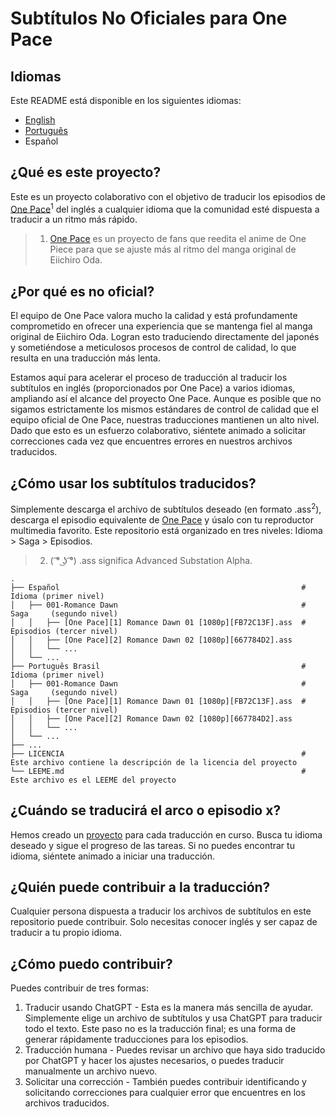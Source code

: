 # Subtítulos No Oficiales para One Pace

## Idiomas
Este README está disponible en los siguientes idiomas:
- [English](https://github.com/onepace-community-translation/subtitles/blob/main/README.md)
- [Português](https://github.com/onepace-community-translation/subtitles/blob/main/readme-translations/portugues-readme.md)
- Español

## ¿Qué es este proyecto?
Este es un proyecto colaborativo con el objetivo de traducir los episodios de [One Pace](https://onepace.net/)<sup>1</sup> del inglés a cualquier idioma que la comunidad esté dispuesta a traducir a un ritmo más rápido.

> 1. [One Pace](https://onepace.net/) es un proyecto de fans que reedita el anime de One Piece para que se ajuste más al ritmo del manga original de Eiichiro Oda.

## ¿Por qué es no oficial?
El equipo de One Pace valora mucho la calidad y está profundamente comprometido en ofrecer una experiencia que se mantenga fiel al manga original de Eiichiro Oda. Logran esto traduciendo directamente del japonés y sometiéndose a meticulosos procesos de control de calidad, lo que resulta en una traducción más lenta.

Estamos aquí para acelerar el proceso de traducción al traducir los subtítulos en inglés (proporcionados por One Pace) a varios idiomas, ampliando así el alcance del proyecto One Pace. Aunque es posible que no sigamos estrictamente los mismos estándares de control de calidad que el equipo oficial de One Pace, nuestras traducciones mantienen un alto nivel. Dado que esto es un esfuerzo colaborativo, siéntete animado a solicitar correcciones cada vez que encuentres errores en nuestros archivos traducidos.

## ¿Cómo usar los subtítulos traducidos?
Simplemente descarga el archivo de subtítulos deseado (en formato .ass<sup>2</sup>), descarga el episodio equivalente de [One Pace](https://onepace.net/) y úsalo con tu reproductor multimedia favorito. Este repositorio está organizado en tres niveles: Idioma > Saga > Episodios.

> 2. ( ͡° ͜ʖ ͡°) .ass significa Advanced Substation Alpha.

    .
    ├── Español                                                      # Idioma (primer nivel)
    │   ├── 001-Romance Dawn                                         # Saga     (segundo nivel)
    │   │   ├── [One Pace][1] Romance Dawn 01 [1080p][FB72C13F].ass  # Episodios (tercer nivel)
    │   │   ├── [One Pace][2] Romance Dawn 02 [1080p][667784D2].ass
    │   │   └── ...
    │   └── ...
    ├── Português Brasil                                             # Idioma (primer nivel)
    │   ├── 001-Romance Dawn                                         # Saga     (segundo nivel)
    │   │   ├── [One Pace][1] Romance Dawn 01 [1080p][FB72C13F].ass  # Episodios (tercer nivel)
    │   │   ├── [One Pace][2] Romance Dawn 02 [1080p][667784D2].ass
    │   │   └── ...
    │   └── ...
    ├── ...
    ├── LICENCIA                                                     # Este archivo contiene la descripción de la licencia del proyecto
    └── LEEME.md                                                     # Este archivo es el LEEME del proyecto

## ¿Cuándo se traducirá el arco o episodio x?
Hemos creado un [proyecto](https://github.com/onepace-community-translation/subtitles/projects) para cada traducción en curso. Busca tu idioma deseado y sigue el progreso de las tareas. Si no puedes encontrar tu idioma, siéntete animado a iniciar una traducción.

## ¿Quién puede contribuir a la traducción?
Cualquier persona dispuesta a traducir los archivos de subtítulos en este repositorio puede contribuir. Solo necesitas conocer inglés y ser capaz de traducir a tu propio idioma.

## ¿Cómo puedo contribuir?
Puedes contribuir de tres formas:
1. Traducir usando ChatGPT - Esta es la manera más sencilla de ayudar. Simplemente elige un archivo de subtítulos y usa ChatGPT para traducir todo el texto. Este paso no es la traducción final; es una forma de generar rápidamente traducciones para los episodios.
2. Traducción humana - Puedes revisar un archivo que haya sido traducido por ChatGPT y hacer los ajustes necesarios, o puedes traducir manualmente un archivo nuevo.
3. Solicitar una corrección - También puedes contribuir identificando y solicitando correcciones para cualquier error que encuentres en los archivos traducidos.
